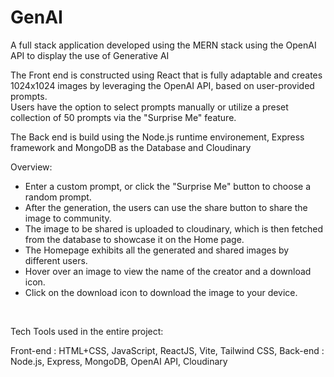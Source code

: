 # GenAI

A full stack application developed using the MERN stack using the OpenAI API to display the use of Generative AI <br> 

The Front end is constructed using React that is fully adaptable and creates 1024x1024 images by leveraging the OpenAI API, based on user-provided prompts. <br>
Users have the option to select prompts manually or utilize a preset collection of 50 prompts via the "Surprise Me" feature. <br>

The Back end is build using the Node.js runtime environement, Express framework and MongoDB as the Database and Cloudinary <br>

Overview: <Br>
- Enter a custom prompt, or click the "Surprise Me" button to choose a random prompt.
- After the generation, the users can use the share button to share the image to community.
- The image to be shared is uploaded to cloudinary, which is then fetched from the database to showcase it on the Home page.
- The Homepage exhibits all the generated and shared images by different users.
- Hover over an image to view the name of the creator and a download icon.
- Click on the download icon to download the image to your device.
<br>

Tech Tools used in the entire project: <br>

Front-end : HTML+CSS, JavaScript, ReactJS, Vite, Tailwind CSS, 
Back-end : Node.js, Express, MongoDB, OpenAI API, Cloudinary


